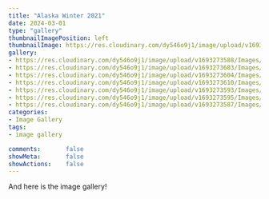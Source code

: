 ```yaml
---
title: "Alaska Winter 2021"
date: 2024-03-01
type: "gallery"
thumbnailImagePosition: left
thumbnailImage: https://res.cloudinary.com/dy546o9j1/image/upload/v1693273587/Images/DSCF5636_oqw51t.jpg
gallery:
- https://res.cloudinary.com/dy546o9j1/image/upload/v1693273588/Images/DSCF5599_aktxqk.jpg
- https://res.cloudinary.com/dy546o9j1/image/upload/v1693273603/Images/DSCF5644_brrr1c.jpg
- https://res.cloudinary.com/dy546o9j1/image/upload/v1693273604/Images/DSCF5707_w7pdcm.jpg
- https://res.cloudinary.com/dy546o9j1/image/upload/v1693273610/Images/DSCF5725_pndgdz.jpg
- https://res.cloudinary.com/dy546o9j1/image/upload/v1693273593/Images/DSCF5940_sb6wfr.jpg
- https://res.cloudinary.com/dy546o9j1/image/upload/v1693273595/Images/DSCF5717_hextof.jpg
- https://res.cloudinary.com/dy546o9j1/image/upload/v1693273587/Images/DSCF5727_vwkqlg.jpg
categories:
- Image Gallery
tags:
- image gallery

comments:       false
showMeta:       false
showActions:    false
---
```


And here is the image gallery!
<!--more-->
